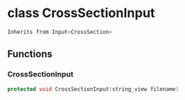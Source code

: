 # class CrossSectionInput


```cpp
Inherits from Input<CrossSection>
```



## Functions

### CrossSectionInput

```cpp
protected void CrossSectionInput(string_view filename)
```




